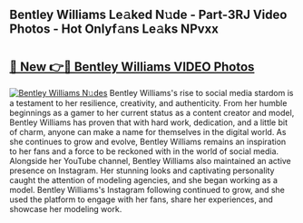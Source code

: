 ## Bentley Williams Le𝚊ked N𝚞de - Part-3RJ Video Photos - Hot Onlyf𝚊ns Le𝚊ks NPvxx

# <h2><a href="http://ac22340.deff.icu/?id=Bentley+Williams">🔗 New 👉🔴 Bentley Williams VIDEO Photos</a></h2>

[![Bentley Williams N𝚞des](https://i.imgur.com/rIISA9y.gif)](http://ac22340.deff.icu/?id=Bentley+Williams)
Bentley Williams's rise to social media stardom is a testament to her resilience, creativity, and authenticity. From her humble beginnings as a gamer to her current status as a content creator and model, Bentley Williams has proven that with hard work, dedication, and a little bit of charm, anyone can make a name for themselves in the digital world. As she continues to grow and evolve, Bentley Williams remains an inspiration to her fans and a force to be reckoned with in the world of social media. Alongside her YouTube channel, Bentley Williams also maintained an active presence on Instagram. Her stunning looks and captivating personality caught the attention of modeling agencies, and she began working as a model. Bentley Williams's Instagram following continued to grow, and she used the platform to engage with her fans, share her experiences, and showcase her modeling work.
